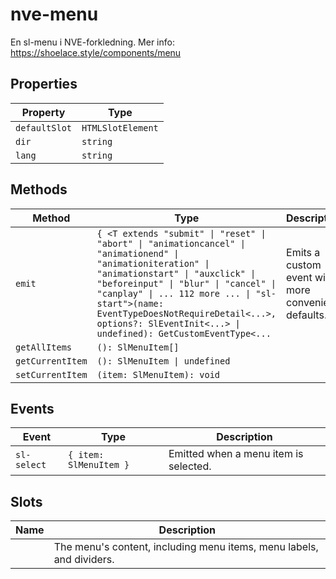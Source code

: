 # nve-menu

En sl-menu i NVE-forkledning.
Mer info: https://shoelace.style/components/menu


## Properties

| Property      | Type              |
|---------------|-------------------|
| `defaultSlot` | `HTMLSlotElement` |
| `dir`         | `string`          |
| `lang`        | `string`          |

## Methods

| Method           | Type                                             | Description                                      |
|------------------|--------------------------------------------------|--------------------------------------------------|
| `emit`           | `{ <T extends "submit" \| "reset" \| "abort" \| "animationcancel" \| "animationend" \| "animationiteration" \| "animationstart" \| "auxclick" \| "beforeinput" \| "blur" \| "cancel" \| "canplay" \| ... 112 more ... \| "sl-start">(name: EventTypeDoesNotRequireDetail<...>, options?: SlEventInit<...> \| undefined): GetCustomEventType<...` | Emits a custom event with more convenient defaults. |
| `getAllItems`    | `(): SlMenuItem[]`                               |                                                  |
| `getCurrentItem` | `(): SlMenuItem \| undefined`                    |                                                  |
| `setCurrentItem` | `(item: SlMenuItem): void`                       |                                                  |

## Events

| Event       | Type                   | Description                           |
|-------------|------------------------|---------------------------------------|
| `sl-select` | `{ item: SlMenuItem }` | Emitted when a menu item is selected. |

## Slots

| Name | Description                                      |
|------|--------------------------------------------------|
|      | The menu's content, including menu items, menu labels, and dividers. |
